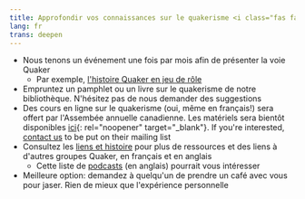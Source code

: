 ```yaml
---
title: Approfondir vos connaissances sur le quakerisme <i class="fas fa-arrow-circle-right fa-fw color-1-dark-text"></i>
lang: fr
trans: deepen
---
```

* Nous tenons un événement une fois par mois afin de présenter la voie Quaker
  * Par exemple, [l'histoire Quaker en jeu de rôle](/2020/01/14/histoire-quaker.html)
* Empruntez un pamphlet ou un livre sur le quakerisme de notre bibliothèque. N'hésitez pas de nous demander des suggestions
* Des cours en ligne sur le quakerisme (oui, même en français!) sera offert par l'Assembée annuelle canadienne. Les matériels sera bientôt disponibles [ici](http://quaker.ca/resources/education/){: rel="noopener" target="_blank"}. If you're interested, [contact us](/contact) to be put on their mailing list
* Consultez les [liens et histoire](/liens_histoire) pour plus de ressources et des liens à d'autres groupes Quaker, en français et en anglais
  * Cette liste de [podcasts](/new_attender/podcasts) (en anglais) pourrait vous intéresser 
* Meilleure option: demandez à quelqu'un de prendre un café avec vous pour jaser. Rien de mieux que l'expérience personnelle
